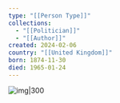 ```yaml
---
type: "[[Person Type]]"
collections:
  - "[[Politician]]"
  - "[[Author]]"
created: 2024-02-06
country: "[[United Kingdom]]"
born: 1874-11-30
died: 1965-01-24
---
```

![img|300](https://upload.wikimedia.org/wikipedia/commons/b/bc/Sir_Winston_Churchill_-_19086236948.jpg)
